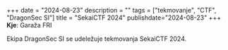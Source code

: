 +++
date = "2024-08-23"
description = ""
tags = ["tekmovanje", "CTF", "DragonSec SI"]
title = "SekaiCTF 2024"
publishdate="2024-08-23"
+++
**Kje**: Garaža FRI

Ekipa DragonSec SI se udeležuje tekmovanja SekaiCTF 2024.

<!--more-->